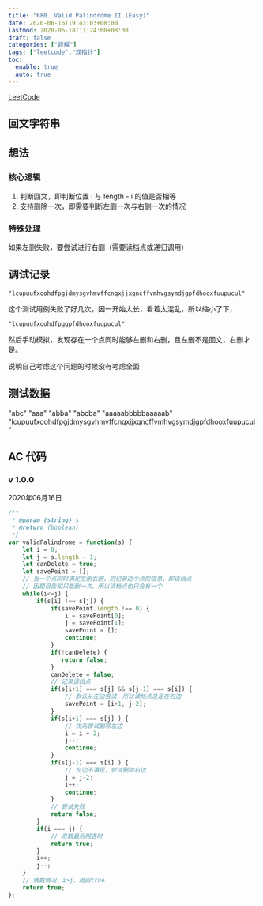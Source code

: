 ```yaml
---
title: "680. Valid Palindrome II (Easy)"
date: 2020-06-16T19:43:03+08:00
lastmod: 2020-06-18T11:24:00+08:00
draft: false
categories: ["题解"]
tags: ["leetcode","双指针"]
toc: 
  enable: true
  auto: true
---
```


[LeetCode](https://leetcode.com/problems/valid-palindrome-ii/)

## 回文字符串

## 想法

### 核心逻辑

1. 判断回文，即判断位置 i 与 length - i 的值是否相等
2. 支持删除一次，即需要判断左删一次与右删一次的情况

### 特殊处理

如果左删失败，要尝试进行右删（需要读档点或递归调用）

## 调试记录

`"lcupuufxoohdfpgjdmysgvhmvffcnqxjjxqncffvmhvgsymdjgpfdhooxfuupucul"`

这个测试用例失败了好几次，因一开始太长，看着太混乱，所以缩小了下，

`"lcupuufxoohdfpggpfdhooxfuupucul"`

然后手动模拟，发现存在一个点同时能够左删和右删，且左删不是回文，右删才是。

说明自己考虑这个问题的时候没有考虑全面

## 测试数据

"abc"
"aaa"
"abba"
"abcba"
"aaaaabbbbbaaaaab"
"lcupuufxoohdfpgjdmysgvhmvffcnqxjjxqncffvmhvgsymdjgpfdhooxfuupucul"

## AC 代码

### v 1.0.0

2020年06月16日

``` javascript
/**
 * @param {string} s
 * @return {boolean}
 */
var validPalindrome = function(s) {
    let i = 0;
    let j = s.length - 1;
    let canDelete = true;
    let savePoint = [];
    // 当一个点同时满足左删右删，则记录这个点的信息，即读档点
    // 因题目告知只能删一次，所以读档点也只会有一个
    while(i<=j) {
        if(s[i] !== s[j]) {
            if(savePoint.length !== 0) {
                i = savePoint[0];
                j = savePoint[1];
                savePoint = [];
                continue;
            }
            if(!canDelete) {
               return false;
            }
            canDelete = false;
            // 记录读档点
            if(s[i+1] === s[j] && s[j-1] === s[i]) {
                // 默认从左边尝试，所以读档点总是在右边
                savePoint = [i+1, j-2];
            }
            if(s[i+1] === s[j] ) {
                // 优先尝试删除左边
                i = i + 2;
                j--;
                continue;
            }
            if(s[j-1] === s[i] ) {
                // 左边不满足，尝试删除右边
                j = j-2;
                i++;
                continue;
            }
            // 尝试失败
            return false;
        }
        if(i === j) {
            // 奇数最后相遇时
            return true;
        }
        i++;
        j--;
    }
    // 偶数情况，i>j，返回true
    return true;
};


```
